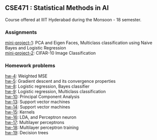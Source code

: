 ## CSE471 : Statistical Methods in AI

Course offered at IIIT Hyderabad during the Monsoon - 18 semester.

### Assignments

[mini-project-1](./mini-project-1/): PCA and Eigen Faces, Multiclass classification using Naive Bayes and Logistic Regression <br>
[mini-project-2](./mini-project-2/): CIFAR-10 Image Classification

### Homework problems

[hw-4](./hw4/): Weighted MSE<br>
[hw-5](./hw5/): Gradient descent and its convergence properties<br>
[hw-8](./hw8/): Logistic regression, Bayes classifier <br>
[hw-9](./hw9): Logistic regression, Multiclass classification <br>
[hw-10](./hw9/): Principal Component Analysis<br>
[hw-13](./hw13/): Support vector machines<br>
[hw-14](./hw14/): Support vector machines<br>
[hw-15](./hw15/): Kernels<br>
[hw-16](./hw16/): LDA, and Perceptron neuron<br>
[hw-17](./hw17/): Multilayer perceptrons<br>
[hw-18](./hw18/): Multilayer perceptron training<br>
[hw-19](./hw19/): Decision trees
